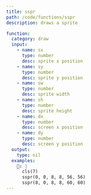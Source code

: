 ```yaml
---
title: sspr
path: /code/functions/sspr
description: draws a sprite

function:
  category: draw
  input:
    - name: sx
      type: number
      desc: sprite x position
    - name: sy
      type: number
      desc: sprite y position
    - name: sw
      type: number
      desc: sprite width
    - name: sh
      type: number
      desc: sprite height
    - name: dx
      type: number
      desc: screen x position
    - name: dy
      type: number
      desc: screen y position
  output:
    type: nil
  examples:
    🚫: |
      cls(7)
      sspr(0, 0, 8, 8, 56, 56)
      sspr(8, 0, 8, 8, 60, 60)
---
```

